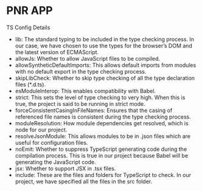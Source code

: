 # PNR APP

TS Config Details
- lib: The standard typing to be included in the type checking process. In our case, we have chosen to use the types for the browser’s DOM and the latest version of ECMAScript.
- allowJs: Whether to allow JavaScript files to be compiled.
- allowSyntheticDefaultImports: This allows default imports from modules with no default export in the type checking process.
- skipLibCheck: Whether to skip type checking of all the type declaration files (*.d.ts).
- esModuleInterop: This enables compatibility with Babel.
- strict: This sets the level of type checking to very high. When this is true, the project is said to be running in strict mode.
- forceConsistentCasingInFileNames: Ensures that the casing of referenced file names is consistent during the type checking process.
- moduleResolution: How module dependencies get resolved, which is node for our project.
- resolveJsonModule: This allows modules to be in .json files which are useful for configuration files.
- noEmit: Whether to suppress TypeScript generating code during the compilation process. This is true in our project because Babel will be generating the JavaScript code.
- jsx: Whether to support JSX in .tsx files.
- include: These are the files and folders for TypeScript to check. In our project, we have specified all the files in the src folder.